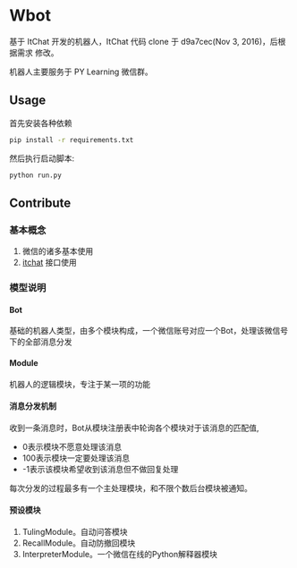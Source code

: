# Wbot

基于 ItChat 开发的机器人，ItChat 代码 clone 于 d9a7cec(Nov 3, 2016)，后根据需求
修改。

机器人主要服务于 PY Learning 微信群。


## Usage

首先安装各种依赖

```bash
pip install -r requirements.txt
```

然后执行启动脚本:

```bash
python run.py
```

## Contribute

### 基本概念

1. 微信的诸多基本使用
2. [itchat](http://itchat.readthedocs.io/zh/latest/) 接口使用

### 模型说明

#### Bot

基础的机器人类型，由多个模块构成，一个微信账号对应一个Bot，处理该微信号下的全部消息分发

#### Module

机器人的逻辑模块，专注于某一项的功能

#### 消息分发机制

收到一条消息时，Bot从模块注册表中轮询各个模块对于该消息的匹配值,

+ 0表示模块不愿意处理该消息
+ 100表示模块一定要处理该消息
+ -1表示该模块希望收到该消息但不做回复处理

每次分发的过程最多有一个主处理模块，和不限个数后台模块被通知。

#### 预设模块

1. TulingModule。自动问答模块
2. RecallModule。自动防撤回模块
3. InterpreterModule。一个微信在线的Python解释器模块
